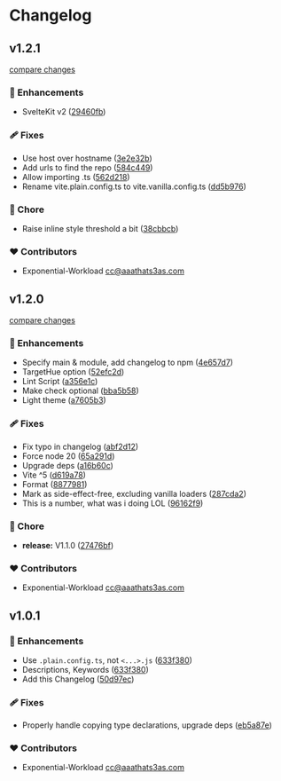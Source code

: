 # Changelog

## v1.2.1

[compare changes](https://github.com/NexusPIPE/uvc-frontend/compare/v1.2.0...v1.2.1)

### 🚀 Enhancements

- SvelteKit v2 ([29460fb](https://github.com/NexusPIPE/uvc-frontend/commit/29460fb))

### 🩹 Fixes

- Use host over hostname ([3e2e32b](https://github.com/NexusPIPE/uvc-frontend/commit/3e2e32b))
- Add urls to find the repo ([584c449](https://github.com/NexusPIPE/uvc-frontend/commit/584c449))
- Allow importing .ts ([562d218](https://github.com/NexusPIPE/uvc-frontend/commit/562d218))
- Rename vite.plain.config.ts to vite.vanilla.config.ts ([dd5b976](https://github.com/NexusPIPE/uvc-frontend/commit/dd5b976))

### 🏡 Chore

- Raise inline style threshold a bit ([38cbbcb](https://github.com/NexusPIPE/uvc-frontend/commit/38cbbcb))

### ❤️ Contributors

- Exponential-Workload <cc@aaathats3as.com>

## v1.2.0

[compare changes](https://github.com/NexusPIPE/uvc-frontend/compare/v1.0.1...v1.2.0)

### 🚀 Enhancements

- Specify main & module, add changelog to npm ([4e657d7](https://github.com/NexusPIPE/uvc-frontend/commit/4e657d7))
- TargetHue option ([52efc2d](https://github.com/NexusPIPE/uvc-frontend/commit/52efc2d))
- Lint Script ([a356e1c](https://github.com/NexusPIPE/uvc-frontend/commit/a356e1c))
- Make check optional ([bba5b58](https://github.com/NexusPIPE/uvc-frontend/commit/bba5b58))
- Light theme ([a7605b3](https://github.com/NexusPIPE/uvc-frontend/commit/a7605b3))

### 🩹 Fixes

- Fix typo in changelog ([abf2d12](https://github.com/NexusPIPE/uvc-frontend/commit/abf2d12))
- Force node 20 ([65a291d](https://github.com/NexusPIPE/uvc-frontend/commit/65a291d))
- Upgrade deps ([a16b60c](https://github.com/NexusPIPE/uvc-frontend/commit/a16b60c))
- Vite ^5 ([d619a78](https://github.com/NexusPIPE/uvc-frontend/commit/d619a78))
- Format ([8877981](https://github.com/NexusPIPE/uvc-frontend/commit/8877981))
- Mark as side-effect-free, excluding vanilla loaders ([287cda2](https://github.com/NexusPIPE/uvc-frontend/commit/287cda2))
- This is a number, what was i doing LOL ([96162f9](https://github.com/NexusPIPE/uvc-frontend/commit/96162f9))

### 🏡 Chore

- **release:** V1.1.0 ([27476bf](https://github.com/NexusPIPE/uvc-frontend/commit/27476bf))

### ❤️ Contributors

- Exponential-Workload <cc@aaathats3as.com>

## v1.0.1

### 🚀 Enhancements

- Use `.plain.config.ts`, not `<...>.js` ([633f380](https://github.com/NexusPIPE/uvc-frontend/commit/633f380))
- Descriptions, Keywords ([633f380](https://github.com/NexusPIPE/uvc-frontend/commit/4c437abc17de54acf47ad351c56e5c5b8902f796))
- Add this Changelog ([50d97ec](https://github.com/NexusPIPE/uvc-frontend/commit/50d97ec))

### 🩹 Fixes

- Properly handle copying type declarations, upgrade deps ([eb5a87e](https://github.com/NexusPIPE/uvc-frontend/commit/eb5a87e))

### ❤️ Contributors

- Exponential-Workload <cc@aaathats3as.com>
